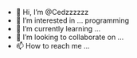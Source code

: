 - 👋 Hi, I’m @Cedzzzzzz
- 👀 I’m interested in ... programming
- 🌱 I’m currently learning ...
- 💞️ I’m looking to collaborate on ...
- 📫 How to reach me ...

<!---
Cedzzzzzz/Cedzzzzzz is a ✨ special ✨ repository because its `README.md` (this file) appears on your GitHub profile.
You can click the Preview link to take a look at your changes.
--->

